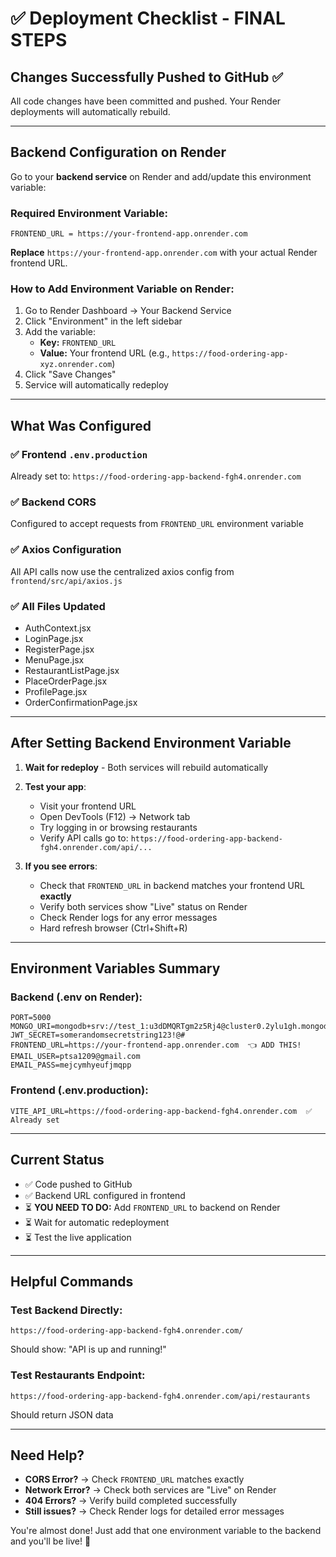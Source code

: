 # ✅ Deployment Checklist - FINAL STEPS

## Changes Successfully Pushed to GitHub ✅

All code changes have been committed and pushed. Your Render deployments will automatically rebuild.

---

## Backend Configuration on Render

Go to your **backend service** on Render and add/update this environment variable:

### Required Environment Variable:
```
FRONTEND_URL = https://your-frontend-app.onrender.com
```

**Replace** `https://your-frontend-app.onrender.com` with your actual Render frontend URL.

### How to Add Environment Variable on Render:
1. Go to Render Dashboard → Your Backend Service
2. Click "Environment" in the left sidebar
3. Add the variable:
   - **Key:** `FRONTEND_URL`
   - **Value:** Your frontend URL (e.g., `https://food-ordering-app-xyz.onrender.com`)
4. Click "Save Changes"
5. Service will automatically redeploy

---

## What Was Configured

### ✅ Frontend `.env.production`
Already set to: `https://food-ordering-app-backend-fgh4.onrender.com`

### ✅ Backend CORS
Configured to accept requests from `FRONTEND_URL` environment variable

### ✅ Axios Configuration
All API calls now use the centralized axios config from `frontend/src/api/axios.js`

### ✅ All Files Updated
- AuthContext.jsx
- LoginPage.jsx
- RegisterPage.jsx  
- MenuPage.jsx
- RestaurantListPage.jsx
- PlaceOrderPage.jsx
- ProfilePage.jsx
- OrderConfirmationPage.jsx

---

## After Setting Backend Environment Variable

1. **Wait for redeploy** - Both services will rebuild automatically
2. **Test your app**:
   - Visit your frontend URL
   - Open DevTools (F12) → Network tab
   - Try logging in or browsing restaurants
   - Verify API calls go to: `https://food-ordering-app-backend-fgh4.onrender.com/api/...`

3. **If you see errors**:
   - Check that `FRONTEND_URL` in backend matches your frontend URL **exactly**
   - Verify both services show "Live" status on Render
   - Check Render logs for any error messages
   - Hard refresh browser (Ctrl+Shift+R)

---

## Environment Variables Summary

### Backend (.env on Render):
```
PORT=5000
MONGO_URI=mongodb+srv://test_1:u3dDMQRTgm2z5Rj4@cluster0.2ylu1gh.mongodb.net/
JWT_SECRET=somerandomsecretstring123!@#
FRONTEND_URL=https://your-frontend-app.onrender.com  👈 ADD THIS!
EMAIL_USER=ptsa1209@gmail.com
EMAIL_PASS=mejcymhyeufjmqpp
```

### Frontend (.env.production):
```
VITE_API_URL=https://food-ordering-app-backend-fgh4.onrender.com  ✅ Already set
```

---

## Current Status

- ✅ Code pushed to GitHub
- ✅ Backend URL configured in frontend
- ⏳ **YOU NEED TO DO:** Add `FRONTEND_URL` to backend on Render
- ⏳ Wait for automatic redeployment
- ⏳ Test the live application

---

## Helpful Commands

### Test Backend Directly:
```
https://food-ordering-app-backend-fgh4.onrender.com/
```
Should show: "API is up and running!"

### Test Restaurants Endpoint:
```
https://food-ordering-app-backend-fgh4.onrender.com/api/restaurants
```
Should return JSON data

---

## Need Help?

- **CORS Error?** → Check `FRONTEND_URL` matches exactly
- **Network Error?** → Check both services are "Live" on Render  
- **404 Errors?** → Verify build completed successfully
- **Still issues?** → Check Render logs for detailed error messages

You're almost done! Just add that one environment variable to the backend and you'll be live! 🚀
